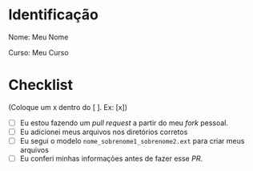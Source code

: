 # Identificação

Nome: Meu Nome

Curso: Meu Curso

# Checklist

(Coloque um x dentro do [ ]. Ex: [x])

- [ ] Eu estou fazendo um _pull request_ a partir do meu _fork_ pessoal. 
- [ ] Eu adicionei meus arquivos nos diretórios corretos
- [ ] Eu segui o modelo `nome_sobrenome1_sobrenome2.ext` para criar meus arquivos
- [ ] Eu conferi minhas informações antes de fazer esse _PR_.